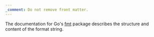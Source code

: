 ```yaml
---
_comment: Do not remove front matter.
---
```


The documentation for Go's [fmt] package describes the structure and content of the format string.

[fmt]: https://pkg.go.dev/fmt
